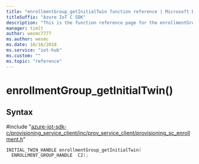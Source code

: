 ```yaml
---                             
title: "enrollmentGroup_getInitialTwin function reference | Microsoft Docs" 
titleSuffix: "Azure IoT C SDK"            
description: "This is the function reference page for the enrollmentGroup_getInitialTwin() function in the Azure IoT C SDK. This SDK is used with Azure IoT Hub and Azure IoT Hub Device Provisioning Service"            
manager: timlt                 
author: wesmc7777              
ms.author: wesmc               
ms.date: 10/16/2018                    
ms.service: "iot-hub"             
ms.custom: ""                
ms.topic: "reference"        
---                            
```


# enrollmentGroup_getInitialTwin()

## Syntax

\#include "[azure-iot-sdk-c/provisioning_service_client/inc/prov_service_client/provisioning_sc_enrollment.h](../provisioning-sc-enrollment-h.md)"  
```C
INITIAL_TWIN_HANDLE enrollmentGroup_getInitialTwin(
  ENROLLMENT_GROUP_HANDLE  C2);
```

